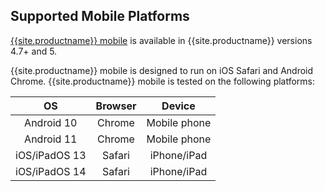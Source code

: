 ## Supported Mobile Platforms

[{{site.productname}} mobile]({{site.baseurl}}/mobile/) is available in {{site.productname}} versions 4.7+ and 5.

{{site.productname}} mobile is designed to run on iOS Safari and Android Chrome. {{site.productname}} mobile is tested on the following platforms:

| OS            | Browser | Device       |
|:-------------:|:-------:|:------------:|
| Android 10    | Chrome  | Mobile phone |
| Android 11    | Chrome  | Mobile phone |
| iOS/iPadOS 13 | Safari  | iPhone/iPad  |
| iOS/iPadOS 14 | Safari  | iPhone/iPad  |

